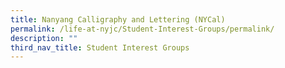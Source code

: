 ```yaml
---
title: Nanyang Calligraphy and Lettering (NYCal)
permalink: /life-at-nyjc/Student-Interest-Groups/permalink/
description: ""
third_nav_title: Student Interest Groups
---
```

